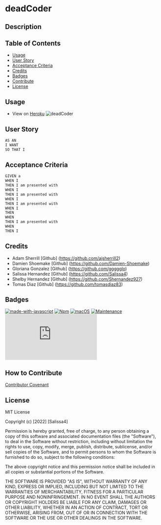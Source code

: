 # deadCoder
 
## Description



## Table of Contents
- [Usage](#usage)
- [User Story](#user-story)
- [Acceptance Criteria](#acceptance-criteria)
- [Credits](#credits)
- [Badges](#badges)
- [Contribute](#how-to-contribute)
- [License](#license)

## Usage

- View on [Heroku](https://deadcoder.herokuapp.com/)
![deadCoder](./assets/demo.png)

## User Story

```md
AS AN 
I WANT 
SO THAT I 
```
## Acceptance Criteria

```md
GIVEN a 
WHEN I 
THEN I am presented with 
WHEN I 
THEN I am presented with 
WHEN I 
THEN I am presented with 
WHEN I 
THEN 
WHEN 
THEN I am presented with 
WHEN 
THEN I 

```

## Credits 

- Adam Sherrill [Github] (https://github.com/ajsherrill2)
- Damien Shoemake [Github] (https://github.com/Damien-Shoemake)
- Gloriana Gonzalez [Github] (https://github.com/ggggglo)
- Salissa Hernandez [Github] (https://github.com/Salissa4)
- Shelby Hernandez [Github] (https://github.com/Shernandez927)
- Tomas Diaz [Github] (https://github.com/tomasdiaz83)

## Badges

[![made-with-javascript](https://img.shields.io/badge/Made%20with-JavaScript-1f425f.svg)](https://www.javascript.com)
[![Npm](https://badgen.net/badge/icon/npm?icon=npm&label)](https://https://npmjs.com/)
[![macOS](https://svgshare.com/i/ZjP.svg)](https://svgshare.com/i/ZjP.svg)
[![Maintenance](https://img.shields.io/badge/Maintained%3F-no-red.svg)](https://bitbucket.org/lbesson/ansi-colors)
[![GitHub license](https://badgen.net/github/license/Naereen/Strapdown.js)](https://github.com/Naereen/StrapDown.js/blob/master/LICENSE)

## How to Contribute

[Contributor Covenant](https://www.contributor-covenant.org/) 

## License

MIT License

Copyright (c) [2022] [Salissa4]

Permission is hereby granted, free of charge, to any person obtaining a copy
of this software and associated documentation files (the "Software"), to deal
in the Software without restriction, including without limitation the rights
to use, copy, modify, merge, publish, distribute, sublicense, and/or sell
copies of the Software, and to permit persons to whom the Software is
furnished to do so, subject to the following conditions:

The above copyright notice and this permission notice shall be included in all
copies or substantial portions of the Software.

THE SOFTWARE IS PROVIDED "AS IS", WITHOUT WARRANTY OF ANY KIND, EXPRESS OR
IMPLIED, INCLUDING BUT NOT LIMITED TO THE WARRANTIES OF MERCHANTABILITY,
FITNESS FOR A PARTICULAR PURPOSE AND NONINFRINGEMENT. IN NO EVENT SHALL THE
AUTHORS OR COPYRIGHT HOLDERS BE LIABLE FOR ANY CLAIM, DAMAGES OR OTHER
LIABILITY, WHETHER IN AN ACTION OF CONTRACT, TORT OR OTHERWISE, ARISING FROM,
OUT OF OR IN CONNECTION WITH THE SOFTWARE OR THE USE OR OTHER DEALINGS IN THE
SOFTWARE.


